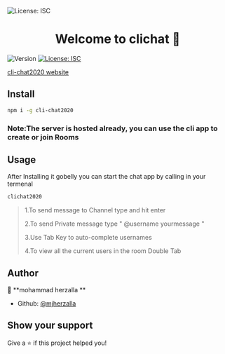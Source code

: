 
  <img alt="License: ISC" src="
https://gist.githubusercontent.com/mjherzalla/4bdb0103010d4e1425d5452b99eee8b4/raw/3bc994099466cec7bd2ef088c332bf8a47a38ade/asd.svg" />
<h1 align="center">Welcome to clichat 👋</h1>
<p>
  <img alt="Version" src="https://img.shields.io/badge/version-1.3.7-blue.svg?cacheSeconds=2592000" />
  <a href="#" target="_blank">
    <img alt="License: ISC" src="https://img.shields.io/badge/License-ISC-yellow.svg" />
  </a>
</p>

 <a href="https://cli-chat2020.web.app/" target="_blank">
    cli-chat2020 website
  </a>

## Install

```sh
npm i -g cli-chat2020
```
### Note:The server is hosted already, you can use the cli app to create or join Rooms 
## Usage
After Installing it gobelly  you can start the  chat app by calling in your termenal  
```sh
clichat2020 
```
>
>1.To send message to Channel type and hit enter
>
>
>2.To send Private message type " @username yourmessage "
>
>
>3.Use Tab Key to auto-complete usernames
>
>
>4.To view all the current users in the room Double Tab 
>
 

## Author

👤 **mohammad herzalla **

* Github: [@mjherzalla](https://github.com/mjherzalla)

## Show your support

Give a ⭐️ if this project helped you!

 
